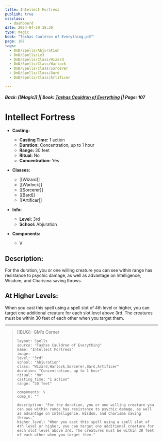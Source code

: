 ```yaml
---
title: Intellect Fortress
publish: true
cssclass:
  - dashboard
date: 2024-04-20 18:30
type: magic
book: "Tashas Cauldron of Everything.pdf"
page: 107
tags:
  - DnD/Spells/Abjuration
  - DnD/Spells/Lv3
  - DnD/Spells/Class/Wizard
  - DnD/Spells/Class/Warlock
  - DnD/Spells/Class/Sorcerer
  - DnD/Spells/Class/Bard
  - DnD/Spells/Class/Artificer

---
```


##### Back: [[Magic]] || Book: [Tashas Cauldron of Everything](https://drive.google.com/drive/folders/1O5bhpYizcIT5xxAoLOuzCRht_PVS7VSG?usp=sharing) || Page: 107

# Intellect Fortress

- **Casting:**
    - **Casting Time:** 1 action
    - **Duration:** Concentration, up to 1 hour
    - **Range:** 30 feet
    - **Ritual:** No
    - **Concentration:** Yes
- **Classes:**
    - [[Wizard]]
    - [[Warlock]]
    - [[Sorcerer]]
    - [[Bard]]
    - [[Artificer]]

- **Info:**
    - **Level:** 3rd
    - **School:** Abjuration
- **Components:**
    - V


## Description:
For the duration, you or one willing creature you can see within range has resistance to psychic damage, as well as advantage on Intelligence, Wisdom, and Charisma saving throws.

## At Higher Levels:
When you cast this spell using a spell slot of 4th level or higher, you can target one additional creature for each slot level above 3rd. The creatures must be within 30 feet of each other when you target them.

---

> [!BUG]- GM's Corner
>
> ```statblock
> layout: Spells
> source: "Tashas Cauldron of Everything"
> name: "Intellect Fortress"
> image: 
> level: "3rd"
> school: "Abjuration"
> class: "Wizard,Warlock,Sorcerer,Bard,Artificer"
> duration: "Concentration, up to 1 hour"
> ritual: "No"
> casting_time: "1 action"
> range: "30 feet"
>
> components: V
> comp_m: ""
>
> description: "For the duration, you or one willing creature you can see within range has resistance to psychic damage, as well as advantage on Intelligence, Wisdom, and Charisma saving throws."
> higher_level: "When you cast this spell using a spell slot of 4th level or higher, you can target one additional creature for each slot level above 3rd. The creatures must be within 30 feet of each other when you target them."
> ```
